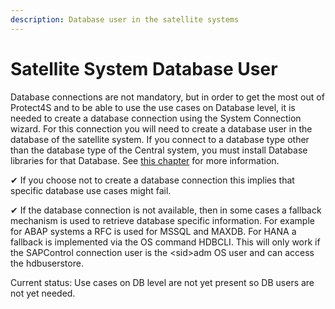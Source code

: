 ```yaml
---
description: Database user in the satellite systems
---
```


# Satellite System Database User

Database connections are not mandatory, but in order to get the most out of Protect4S and to be able to use the use cases on Database level, it is needed to create a database connection using the System Connection wizard. For this connection you will need to create a database user in the database of the satellite system. If you connect to a database type other than the database type of the Central system, you must install Database libraries for that Database. See [this chapter](../../troubleshooting/heterogeneous-db-connections-and-installing-db-libraries/) for more information.

✔ If you choose not to create a database connection this implies that specific database use cases might fail.

✔ If the database connection is not available, then in some cases a fallback mechanism is used to retrieve database specific information. For example for ABAP systems a RFC is used for MSSQL and MAXDB. For HANA a fallback is implemented via the OS command HDBCLI. This will only work if the SAPControl connection user is the \<sid>adm OS user and can access the hdbuserstore.

Current status: Use cases on DB level are not yet present so DB users are not yet needed.

